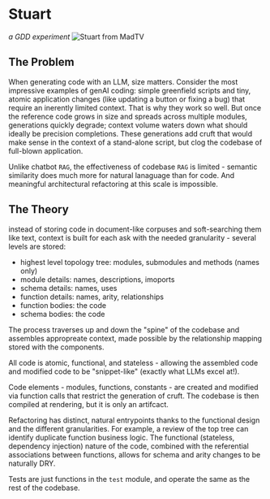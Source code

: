 # Stuart
_a GDD experiment_
![Stuart from MadTV](https://media0.giphy.com/media/czZlH3xg1Ul2w/giphy.gif?cid=6c09b952811227g3c0p6f02kcndisopi0z8019a9a9kab7h6&ep=v1_gifs_search&rid=giphy.gif&ct=g)


## The Problem
When generating code with an LLM, size matters. Consider the most impressive examples of genAI coding: simple greenfield scripts and tiny, atomic application changes (like updating a button or fixing a bug) that require an inerently limited context. That is why they work so well. But once the reference code grows in size and spreads across multiple modules, generations quickly degrade; context volume waters down what should ideally be precision completions. These generations add cruft that would make sense in the context of a stand-alone script, but clog the codebase of full-blown application.

Unlike chatbot `RAG`, the effectiveness of codebase `RAG` is limited - semantic similarity does much more for natural lanaguage than for code. And meaningful architectural refactoring at this scale is impossible.

## The Theory

instead of storing code in document-like corpuses and soft-searching them like text, context is built for each ask with the needed granularity - several levels are stored:
  - highest level topology tree: modules, submodules and methods (names only)
  - module details: names, descriptions, imoports
  - schema details: names, uses
  - function details: names, arity, relationships
  - function bodies: the code
  - schema bodies: the code

The process traverses up and down the "spine" of the codebase and assembles appropreate context, made possible by the relationship mapping stored with the components.

All code is atomic, functional, and stateless - allowing the assembled code and modified code to be "snippet-like" (exactly what LLMs excel at!).

Code elements - modules, functions, constants - are created and modified via function calls that restrict the generation of cruft. The codebase is then compiled at rendering, but it is only an artifcact.

Refactoring has distinct, natural entrypoints thanks to the functional design and the different granularities. For example, a review of the top tree can identify duplicate function business logic. The functional (stateless, dependency injection) nature of the code, combined with the referential associations between functions, allows for schema and arity changes to be naturally DRY.

Tests are just functions in the `test` module, and operate the same as the rest of the codebase.




